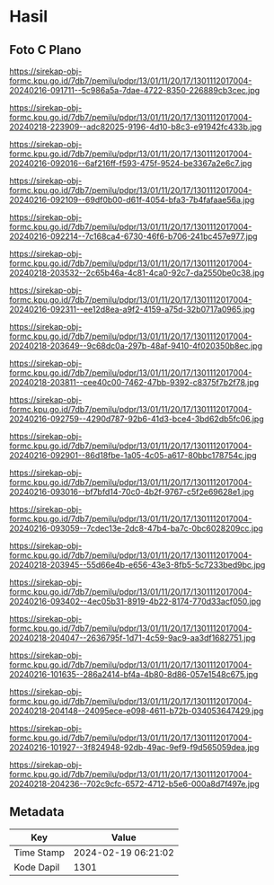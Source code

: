 # Hasil

## Foto C Plano

https://sirekap-obj-formc.kpu.go.id/7db7/pemilu/pdpr/13/01/11/20/17/1301112017004-20240216-091711--5c986a5a-7dae-4722-8350-226889cb3cec.jpg

https://sirekap-obj-formc.kpu.go.id/7db7/pemilu/pdpr/13/01/11/20/17/1301112017004-20240218-223909--adc82025-9196-4d10-b8c3-e91942fc433b.jpg

https://sirekap-obj-formc.kpu.go.id/7db7/pemilu/pdpr/13/01/11/20/17/1301112017004-20240216-092016--6af216ff-f593-475f-9524-be3367a2e6c7.jpg

https://sirekap-obj-formc.kpu.go.id/7db7/pemilu/pdpr/13/01/11/20/17/1301112017004-20240216-092109--69df0b00-d61f-4054-bfa3-7b4fafaae56a.jpg

https://sirekap-obj-formc.kpu.go.id/7db7/pemilu/pdpr/13/01/11/20/17/1301112017004-20240216-092214--7c168ca4-6730-46f6-b706-241bc457e977.jpg

https://sirekap-obj-formc.kpu.go.id/7db7/pemilu/pdpr/13/01/11/20/17/1301112017004-20240218-203532--2c65b46a-4c81-4ca0-92c7-da2550be0c38.jpg

https://sirekap-obj-formc.kpu.go.id/7db7/pemilu/pdpr/13/01/11/20/17/1301112017004-20240216-092311--ee12d8ea-a9f2-4159-a75d-32b0717a0965.jpg

https://sirekap-obj-formc.kpu.go.id/7db7/pemilu/pdpr/13/01/11/20/17/1301112017004-20240218-203649--9c68dc0a-297b-48af-9410-4f020350b8ec.jpg

https://sirekap-obj-formc.kpu.go.id/7db7/pemilu/pdpr/13/01/11/20/17/1301112017004-20240218-203811--cee40c00-7462-47bb-9392-c8375f7b2f78.jpg

https://sirekap-obj-formc.kpu.go.id/7db7/pemilu/pdpr/13/01/11/20/17/1301112017004-20240216-092759--4290d787-92b6-41d3-bce4-3bd62db5fc06.jpg

https://sirekap-obj-formc.kpu.go.id/7db7/pemilu/pdpr/13/01/11/20/17/1301112017004-20240216-092901--86d18fbe-1a05-4c05-a617-80bbc178754c.jpg

https://sirekap-obj-formc.kpu.go.id/7db7/pemilu/pdpr/13/01/11/20/17/1301112017004-20240216-093016--bf7bfd14-70c0-4b2f-9767-c5f2e69628e1.jpg

https://sirekap-obj-formc.kpu.go.id/7db7/pemilu/pdpr/13/01/11/20/17/1301112017004-20240216-093059--7cdec13e-2dc8-47b4-ba7c-0bc6028209cc.jpg

https://sirekap-obj-formc.kpu.go.id/7db7/pemilu/pdpr/13/01/11/20/17/1301112017004-20240218-203945--55d66e4b-e656-43e3-8fb5-5c7233bed9bc.jpg

https://sirekap-obj-formc.kpu.go.id/7db7/pemilu/pdpr/13/01/11/20/17/1301112017004-20240216-093402--4ec05b31-8919-4b22-8174-770d33acf050.jpg

https://sirekap-obj-formc.kpu.go.id/7db7/pemilu/pdpr/13/01/11/20/17/1301112017004-20240218-204047--2636795f-1d71-4c59-9ac9-aa3df1682751.jpg

https://sirekap-obj-formc.kpu.go.id/7db7/pemilu/pdpr/13/01/11/20/17/1301112017004-20240216-101635--286a2414-bf4a-4b80-8d86-057e1548c675.jpg

https://sirekap-obj-formc.kpu.go.id/7db7/pemilu/pdpr/13/01/11/20/17/1301112017004-20240218-204148--24095ece-e098-4611-b72b-034053647429.jpg

https://sirekap-obj-formc.kpu.go.id/7db7/pemilu/pdpr/13/01/11/20/17/1301112017004-20240216-101927--3f824948-92db-49ac-9ef9-f9d565059dea.jpg

https://sirekap-obj-formc.kpu.go.id/7db7/pemilu/pdpr/13/01/11/20/17/1301112017004-20240218-204236--702c9cfc-6572-4712-b5e6-000a8d7f497e.jpg


## Metadata

| Key        | Value               |
| ---------- | ------------------- |
| Time Stamp | 2024-02-19 06:21:02 |
| Kode Dapil | 1301                |



